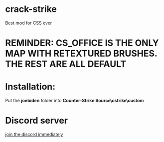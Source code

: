 # crack-strike
Best mod for CSS ever

# REMINDER: CS_OFFICE IS THE ONLY MAP WITH RETEXTURED BRUSHES. THE REST ARE ALL DEFAULT
# Installation:
Put the **joebiden** folder into **Counter-Strike Source\cstrike\custom**


# Discord server
[join the discord immediately](https://discord.gg/QAUduZwpqN)




